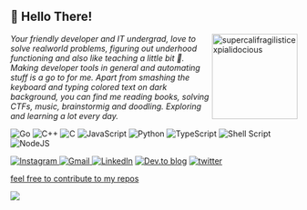 <h2>👋 Hello There!</h2>
<img align="right" src="https://media.giphy.com/media/fqypN5YvaPLpRRm2xU/giphy.gif" width="150px" alt="supercalifragilisticexpialidocious"/> 

*Your friendly developer and IT undergrad, love to solve realworld problems, figuring out underhood functioning and also like teaching a little bit 🤏. Making developer tools in general and automating stuff is a go to for me. Apart from smashing the keyboard and typing colored text on dark background, you can find me reading books, solving CTFs, music, brainstormig and doodling. Exploring and learning a lot every day.*


<p>
<img alt="Go" src="https://img.shields.io/badge/go-%2300ADD8.svg?&style=for-the-badge&logo=go&logoColor=white"/>
<img alt="C++" src="https://img.shields.io/badge/c++-%2300599C.svg?&style=for-the-badge&logo=c%2B%2B&ogoColor=white"/>
<img alt="C" src="https://img.shields.io/badge/c-%2300599C.svg?&style=for-the-badge&logo=c&logoColor=white"/>
<img alt="JavaScript" src="https://img.shields.io/badge/javascript-%23323330.svg?&style=for-the-badge&logo=javascript&logoColor=%23F7DF1E"/>
<img alt="Python" src="https://img.shields.io/badge/python-%2314354C.svg?&style=for-the-badge&logo=python&logoColor=white"/>
<img alt="TypeScript" src="https://img.shields.io/badge/typescript-%23007ACC.svg?&style=for-the-badge&logo=typescript&logoColor=white"/>
<img alt="Shell Script" src="https://img.shields.io/badge/shell_script-%23121011.svg?&style=for-the-badge&logo=gnu-bash&logoColor=white"/>
<img alt="NodeJS" src="https://img.shields.io/badge/node.js-%2343853D.svg?&style=for-the-badge&logo=node.js&logoColor=white"/>
</p>

<p>
 <a href="https://www.instagram.com/souvikinator/"> <img alt="Instagram" src="https://img.shields.io/badge/souvikinator-%23E4405F.svg?&style=for-the-badge&logo=Instagram&logoColor=white"/> </a>
 <a href="mailto:souvikat001@gmail.com"> <img alt="Gmail" src="https://img.shields.io/badge/Gmail-D14836?style=for-the-badge&logo=gmail&logoColor=white" /> </a>
 <a href="https://www.linkedin.com/in/souvik-kar-mahapatra/"><img alt="LinkedIn" src="https://img.shields.io/badge/linkedin-%230077B5.svg?&style=for-the-badge&logo=linkedin&logoColor=white"/></a>
  <a href="https://dev.to/souvikinator"><img alt="Dev.to blog" src="https://img.shields.io/badge/dev.to-0A0A0A?style=for-the-badge&logo=dev.to&logoColor=white" ></a>
   <a href="https://twitter.com/souvikinator"><img alt="twitter" src="https://img.shields.io/badge/twitter-00ACEE?style=for-the-badge&logo=twitter&logoColor=white" >
</p>

feel free to contribute to [my repos](https://github.com/souvikinator?tab=repositories)

![](https://komarev.com/ghpvc/?username=souvikinator&color=green)
